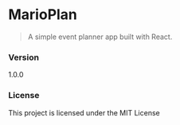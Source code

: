 # MarioPlan

> A simple event planner app built with React.

### Version

1.0.0

### License

This project is licensed under the MIT License

